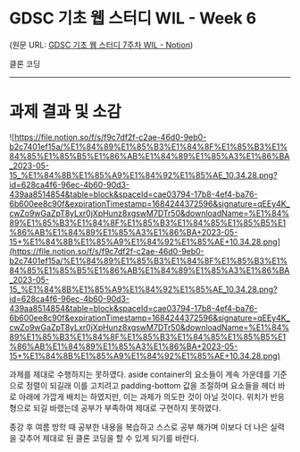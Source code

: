 # GDSC 기초 웹 스터디 WIL - Week 6

(원문 URL: [GDSC 기초 웹 스터디 7주차 WIL - Notion](https://goomseo.notion.site/Week7-7cc68fca84fd4c17833a8316edb6eeaa))

클론 코딩

---

# 과제 결과 및 소감

![https://file.notion.so/f/s/f9c7df2f-c2ae-46d0-9eb0-b2c7401ef15a/%E1%84%89%E1%85%B3%E1%84%8F%E1%85%B3%E1%84%85%E1%85%B5%E1%86%AB%E1%84%89%E1%85%A3%E1%86%BA_2023-05-15_%E1%84%8B%E1%85%A9%E1%84%92%E1%85%AE_10.34.28.png?id=628ca4f6-96ec-4b60-90d3-439aa8514854&table=block&spaceId=cae03794-17b8-4ef4-ba76-6b600ee8c90f&expirationTimestamp=1684244372596&signature=qEEy4K_cwZo9wGaZpT8yLxr0jXpHunz8xgswM7DTr50&downloadName=%E1%84%89%E1%85%B3%E1%84%8F%E1%85%B3%E1%84%85%E1%85%B5%E1%86%AB%E1%84%89%E1%85%A3%E1%86%BA+2023-05-15+%E1%84%8B%E1%85%A9%E1%84%92%E1%85%AE+10.34.28.png](https://file.notion.so/f/s/f9c7df2f-c2ae-46d0-9eb0-b2c7401ef15a/%E1%84%89%E1%85%B3%E1%84%8F%E1%85%B3%E1%84%85%E1%85%B5%E1%86%AB%E1%84%89%E1%85%A3%E1%86%BA_2023-05-15_%E1%84%8B%E1%85%A9%E1%84%92%E1%85%AE_10.34.28.png?id=628ca4f6-96ec-4b60-90d3-439aa8514854&table=block&spaceId=cae03794-17b8-4ef4-ba76-6b600ee8c90f&expirationTimestamp=1684244372596&signature=qEEy4K_cwZo9wGaZpT8yLxr0jXpHunz8xgswM7DTr50&downloadName=%E1%84%89%E1%85%B3%E1%84%8F%E1%85%B3%E1%84%85%E1%85%B5%E1%86%AB%E1%84%89%E1%85%A3%E1%86%BA+2023-05-15+%E1%84%8B%E1%85%A9%E1%84%92%E1%85%AE+10.34.28.png)

과제를 제대로 수행하지는 못하였다. aside container의 요소들이 계속 가운데를 기준으로 정렬이 되길래 이를 고치려고 padding-bottom 값을 조절하며 요소들을 헤더 바로 아래에 가깝게 배치는 하였지만, 이는 과제가 의도한 것이 아닐 것이다. 위치가 반응형으로 되길 바랬는데 공부가 부족하여 제대로 구현하지 못하였다.

종강 후 여름 방학 때 공부한 내용을 복습하고 스스로 공부 해가며 이보다 더 나은 실력을 갖추어 제대로 된 클론 코딩을 할 수 있게 되기를 바란다.
